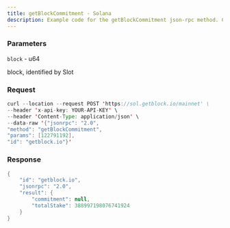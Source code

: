 ```yaml
---
title: getBlockCommitment - Solana
description: Example code for the getBlockCommitment json-rpc method. Сomplete guide on how to use getBlockCommitment json-rpc in GetBlock.io Web3 documentation.
---
```


### Parameters


`block` - u64

block, identified by Slot

### Request

``` java
curl --location --request POST 'https://sol.getblock.io/mainnet' \ 
--header 'x-api-key: YOUR-API-KEY' \ 
--header 'Content-Type: application/json' \ 
--data-raw '{"jsonrpc": "2.0",
"method": "getBlockCommitment",
"params": [122791192],
"id": "getblock.io"}'
```

###  Response

``` java
{
    "id": "getblock.io",
    "jsonrpc": "2.0",
    "result": {
        "commitment": null,
        "totalStake": 388997198076741924
    }
}
```

